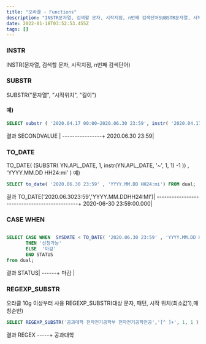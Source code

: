 ```yaml
---
title: "오라클 - Functions"
description: "INSTR문자열, 검색할 문자, 시작지점, n번째 검색단어SUBSTR문자열, 시작위치, 길이결과SECONDVALUE     ----------------+2020.06.30 2359"
date: 2022-01-18T03:52:53.455Z
tags: []
---
```

### INSTR
INSTR(문자열, 검색할 문자, 시작지점, n번째 검색단어)

### SUBSTR
SUBSTR("문자열", "시작위치", "길이")

#### 예)
```sql
SELECT substr ( '2020.04.17 00:00~2020.06.30 23:59', instr( '2020.04.17 00:00~2020.06.30 23:59', '~', 1) + 1 ) AS secondValue FROM dual;
```
결과
SECONDVALUE     |
----------------+
2020.06.30 23:59|

### TO_DATE
TO_DATE( (SUBSTR( YN.APL_DATE,  1,  instr(YN.APL_DATE, '~', 1, 1) -1 )) , 'YYYY.MM.DD HH24:mi' )
예)
```sql
SELECT to_date( '2020.06.30 23:59' , 'YYYY.MM.DD HH24:mi') FROM dual;
```
결과
TO_DATE('2020.06.3023:59','YYYY.MM.DDHH24:MI')|
----------------------------------------------+
                       2020-06-30 23:59:00.000|

### CASE WHEN
```sql

SELECT CASE WHEN  SYSDATE < TO_DATE( '2020.06.30 23:59' , 'YYYY.MM.DD HH24:mi' )
       THEN '신청가능'
       ELSE  '마감'
       END STATUS 
from dual;
```
결과
STATUS|
------+
마감    |

### REGEXP_SUBSTR

오라클 10g 이상부터 사용
REGEXP_SUBSTR(대상 문자, 패턴, 시작 위치(최소값1),매칭순번)
```sql
SELECT REGEXP_SUBSTR('공과대학 전자전기공학부 전자전기공학전공','[^ ]+', 1, 1 ) as REGEX FROM dual;
```
결과
REGEX
-----+
공과대학               



